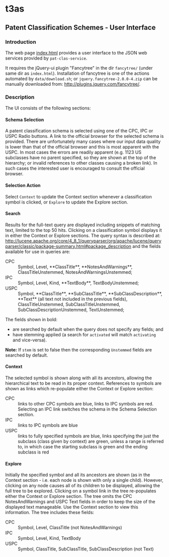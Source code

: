 t3as
====

Patent Classification Schemes - User Interface
----------------------------------------------

### Introduction

The web page [index.html](index.html) provides a user interface to the JSON web services provided by
`pat-clas-service`.

It requires the jQuery-ui plugin "Fancytree" in the dir `fancytree/` (under same dir as `index.html`).
Installation of fancytree is one of the actions automated by `data/download.sh`;
or `jquery.fancytree-2.0.0-4.zip` can be manually downloaded from: <http://plugins.jquery.com/fancytree/>.

### Description

The UI consists of the following sections:

#### Schema Selection
 
   A patent classification schema is selected using one of the CPC, IPC or USPC Radio buttons.
   A link to the official browser for the selected schema is provided.
   There are unfortunately many cases where our input data quality is lower than that of the official browser
   and this is most apparent with the USPC.
   In most cases the errors are readily apparent (e.g. 1123 US subclasses have no parent specified,
   so they are shown at the top of the hierarchy; or invalid references to other classes causing a broken link).
   In such cases the interested user is encouraged to consult the official browser.
   
#### Selection Action

   Select `Context` to update the Context section whenever a classification symbol is clicked, or `Explore` to update the Explore section. 
	
#### Search
 
   Results for the full-text query are displayed including snippets of matching text, limited to the top 50 hits.
   Clicking on a classification symbol displays it in either the Context or Explore sections. 
   The query syntax is described at:
   <http://lucene.apache.org/core/4_8_1/queryparser/org/apache/lucene/queryparser/classic/package-summary.html#package_description>
   and the fields available for use in queries are:
   <dl>
     <dt>CPC</dt><dd>Symbol, Level, **ClassTitle**, **NotesAndWarnings**, ClassTitleUnstemmed, NotesAndWarningsUnstemmed;</dd>
     <dt>IPC</dt><dd>Symbol, Level, Kind, **TextBody**, TextBodyUnstemmed;</dd>
     <dt>USPC</dt><dd>Symbol, **ClassTitle**, **SubClassTitle**, **SubClassDescription**, **Text** (all text not included in the previous fields),
     ClassTitleUnstemmed, SubClassTitleUnstemmed, SubClassDescriptionUnstemmed, TextUnstemmed;</dd>
   </dl>
   The fields shown in bold:
   
 - are searched by default when the query does not specify any fields; and
 - have stemming applied (a search for `activated` will match `activating` and vice-versa).
 
 
 **Note:** If `stem` is set to false then the corresponding `Unstemmed` fields are searched by default.
   
#### Context
 
   The selected symbol is shown along with all its ancestors, allowing the hierarchical text to be read in its proper context.
   References to symbols are shown as links which re-populate either the Context or Explore section:
   <dl>
     <dt>CPC</dt><dd>links to other CPC symbols are blue, links to IPC symbols are red.
     Selecting an IPC link switches the schema in the Schema Selection section.</dd>
     <dt>IPC</dt><dd>links to IPC symbols are blue</dd>
     <dt>USPC</dt><dd>links to fully specified symbols are blue, links specifying the just the subclass (class given by context) are green,
     unless a range is referred to, in which case the starting subclass is green and the ending subclass is red</dd>
   </dl>

#### Explore
 
   Initially the specified symbol and all its ancestors are
   shown (as in the Context section - i.e. each node is shown with only a single child).
   However, clicking on any node causes all of its children to be displayed, allowing the full tree to be explored.
   Clicking on a symbol link in the tree re-populates either the Context or Explore section.
   The tree omits the CPC NotesAndWarnings and USPC Text fields in order to keep the size of the displayed text manageable.
   Use the Context section to view this information. The tree includes these fields:
   <dl>
     <dt>CPC</dt><dd>Symbol, Level, ClassTitle (not NotesAndWarnings)</dd>
     <dt>IPC</dt><dd>Symbol, Level, Kind, TextBody</dd>
     <dt>USPC</dt><dd>Symbol, ClassTitle, SubClassTitle, SubClassDescription (not Text)</dd>
   </dl>
 
   
   

